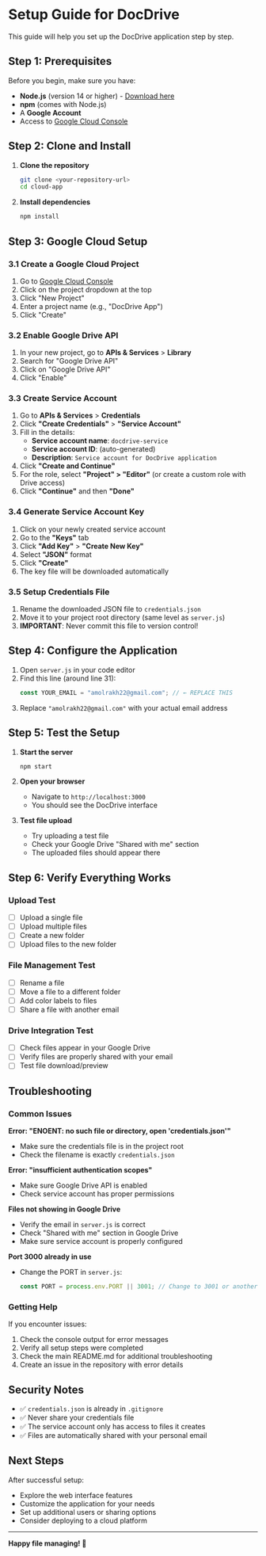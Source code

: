 # Setup Guide for DocDrive

This guide will help you set up the DocDrive application step by step.

## Step 1: Prerequisites

Before you begin, make sure you have:

- **Node.js** (version 14 or higher) - [Download here](https://nodejs.org/)
- **npm** (comes with Node.js)
- A **Google Account**
- Access to [Google Cloud Console](https://console.cloud.google.com/)

## Step 2: Clone and Install

1. **Clone the repository**

   ```bash
   git clone <your-repository-url>
   cd cloud-app
   ```

2. **Install dependencies**
   ```bash
   npm install
   ```

## Step 3: Google Cloud Setup

### 3.1 Create a Google Cloud Project

1. Go to [Google Cloud Console](https://console.cloud.google.com/)
2. Click on the project dropdown at the top
3. Click "New Project"
4. Enter a project name (e.g., "DocDrive App")
5. Click "Create"

### 3.2 Enable Google Drive API

1. In your new project, go to **APIs & Services** > **Library**
2. Search for "Google Drive API"
3. Click on "Google Drive API"
4. Click "Enable"

### 3.3 Create Service Account

1. Go to **APIs & Services** > **Credentials**
2. Click **"Create Credentials"** > **"Service Account"**
3. Fill in the details:
   - **Service account name**: `docdrive-service`
   - **Service account ID**: (auto-generated)
   - **Description**: `Service account for DocDrive application`
4. Click **"Create and Continue"**
5. For the role, select **"Project" > "Editor"** (or create a custom role with Drive access)
6. Click **"Continue"** and then **"Done"**

### 3.4 Generate Service Account Key

1. Click on your newly created service account
2. Go to the **"Keys"** tab
3. Click **"Add Key"** > **"Create New Key"**
4. Select **"JSON"** format
5. Click **"Create"**
6. The key file will be downloaded automatically

### 3.5 Setup Credentials File

1. Rename the downloaded JSON file to `credentials.json`
2. Move it to your project root directory (same level as `server.js`)
3. **IMPORTANT**: Never commit this file to version control!

## Step 4: Configure the Application

1. Open `server.js` in your code editor
2. Find this line (around line 31):
   ```javascript
   const YOUR_EMAIL = "amolrakh22@gmail.com"; // ← REPLACE THIS
   ```
3. Replace `"amolrakh22@gmail.com"` with your actual email address

## Step 5: Test the Setup

1. **Start the server**

   ```bash
   npm start
   ```

2. **Open your browser**

   - Navigate to `http://localhost:3000`
   - You should see the DocDrive interface

3. **Test file upload**
   - Try uploading a test file
   - Check your Google Drive "Shared with me" section
   - The uploaded files should appear there

## Step 6: Verify Everything Works

### Upload Test

- [ ] Upload a single file
- [ ] Upload multiple files
- [ ] Create a new folder
- [ ] Upload files to the new folder

### File Management Test

- [ ] Rename a file
- [ ] Move a file to a different folder
- [ ] Add color labels to files
- [ ] Share a file with another email

### Drive Integration Test

- [ ] Check files appear in your Google Drive
- [ ] Verify files are properly shared with your email
- [ ] Test file download/preview

## Troubleshooting

### Common Issues

**Error: "ENOENT: no such file or directory, open 'credentials.json'"**

- Make sure the credentials file is in the project root
- Check the filename is exactly `credentials.json`

**Error: "insufficient authentication scopes"**

- Make sure Google Drive API is enabled
- Check service account has proper permissions

**Files not showing in Google Drive**

- Verify the email in `server.js` is correct
- Check "Shared with me" section in Google Drive
- Make sure service account is properly configured

**Port 3000 already in use**

- Change the PORT in `server.js`:
  ```javascript
  const PORT = process.env.PORT || 3001; // Change to 3001 or another port
  ```

### Getting Help

If you encounter issues:

1. Check the console output for error messages
2. Verify all setup steps were completed
3. Check the main README.md for additional troubleshooting
4. Create an issue in the repository with error details

## Security Notes

- ✅ `credentials.json` is already in `.gitignore`
- ✅ Never share your credentials file
- ✅ The service account only has access to files it creates
- ✅ Files are automatically shared with your personal email

## Next Steps

After successful setup:

- Explore the web interface features
- Customize the application for your needs
- Set up additional users or sharing options
- Consider deploying to a cloud platform

---

**Happy file managing! 🚀**
